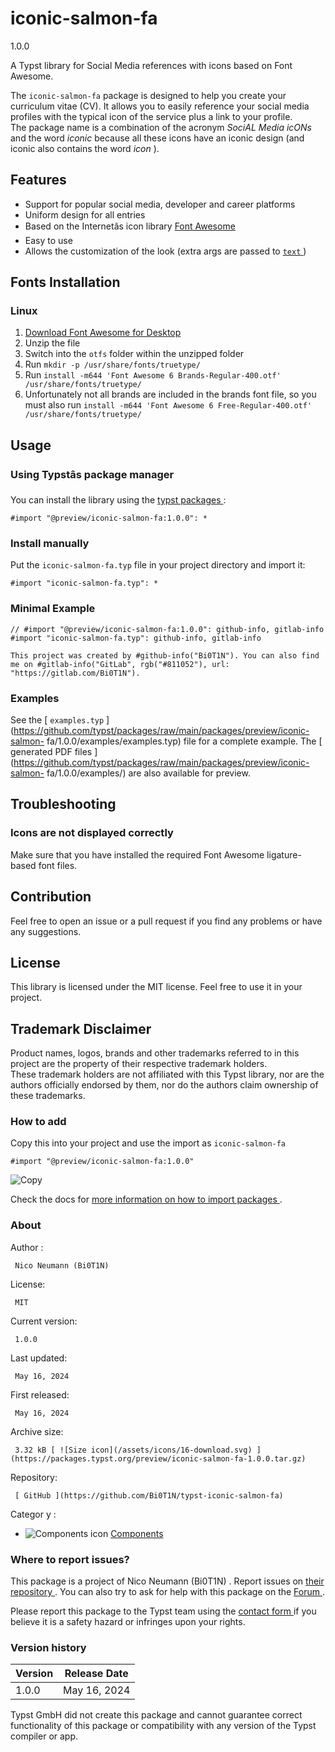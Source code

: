 #  iconic-salmon-fa

1.0.0

A Typst library for Social Media references with icons based on Font Awesome.

The ` iconic-salmon-fa ` package is designed to help you create your
curriculum vitae (CV). It allows you to easily reference your social media
profiles with the typical icon of the service plus a link to your profile.  
The package name is a combination of the acronym _SociAL Media icONs_ and the
word _iconic_ because all these icons have an iconic design (and iconic also
contains the word _icon_ ).

##  Features

  * Support for popular social media, developer and career platforms 
  * Uniform design for all entries 
  * Based on the Internetâs icon library [ Font Awesome ](https://fontawesome.com/)
  * Easy to use 
  * Allows the customization of the look (extra args are passed to [ ` text ` ](https://typst.app/docs/reference/text/text/) ) 

##  Fonts Installation

###  Linux

  1. [ Download Font Awesome for Desktop ](https://fontawesome.com/download)
  2. Unzip the file 
  3. Switch into the ` otfs ` folder within the unzipped folder 
  4. Run ` mkdir -p /usr/share/fonts/truetype/ `
  5. Run ` install -m644 'Font Awesome 6 Brands-Regular-400.otf' /usr/share/fonts/truetype/ `
  6. Unfortunately not all brands are included in the brands font file, so you must also run ` install -m644 'Font Awesome 6 Free-Regular-400.otf' /usr/share/fonts/truetype/ `

##  Usage

###  Using Typstâs package manager

You can install the library using the [ typst packages
](https://github.com/typst/packages) :

    
    
    #import "@preview/iconic-salmon-fa:1.0.0": *
    

###  Install manually

Put the ` iconic-salmon-fa.typ ` file in your project directory and import it:

    
    
    #import "iconic-salmon-fa.typ": *
    

###  Minimal Example

    
    
    // #import "@preview/iconic-salmon-fa:1.0.0": github-info, gitlab-info
    #import "iconic-salmon-fa.typ": github-info, gitlab-info
    
    This project was created by #github-info("Bi0T1N"). You can also find me on #gitlab-info("GitLab", rgb("#811052"), url: "https://gitlab.com/Bi0T1N").
    

###  Examples

See the [ ` examples.typ `
](https://github.com/typst/packages/raw/main/packages/preview/iconic-salmon-
fa/1.0.0/examples/examples.typ) file for a complete example. The [ generated
PDF files
](https://github.com/typst/packages/raw/main/packages/preview/iconic-salmon-
fa/1.0.0/examples/) are also available for preview.

##  Troubleshooting

###  Icons are not displayed correctly

Make sure that you have installed the required Font Awesome ligature-based
font files.

##  Contribution

Feel free to open an issue or a pull request if you find any problems or have
any suggestions.

##  License

This library is licensed under the MIT license. Feel free to use it in your
project.

##  Trademark Disclaimer

Product names, logos, brands and other trademarks referred to in this project
are the property of their respective trademark holders.  
These trademark holders are not affiliated with this Typst library, nor are
the authors officially endorsed by them, nor do the authors claim ownership of
these trademarks.

###  How to add

Copy this into your project and use the import as  ` iconic-salmon-fa `

    
    
    #import "@preview/iconic-salmon-fa:1.0.0"

![Copy](/assets/icons/16-copy.svg)

Check the docs for  [ more information on how to import packages
](https://typst.app/docs/reference/scripting/#packages) .

###  About

Author  :

     Nico Neumann (Bi0T1N) 
License:

     MIT 
Current version:

     1.0.0 
Last updated:

     May 16, 2024 
First released:

     May 16, 2024 
Archive size:

     3.32 kB [ ![Size icon](/assets/icons/16-download.svg) ](https://packages.typst.org/preview/iconic-salmon-fa-1.0.0.tar.gz)
Repository:

     [ GitHub ](https://github.com/Bi0T1N/typst-iconic-salmon-fa)
Categor  y  :

    

  * ![Components icon](/assets/icons/16-package.svg) [ Components ](https://typst.app/universe/search/?category=components)

###  Where to report issues?

This  package  is a project of  Nico Neumann (Bi0T1N)  .  Report issues on  [
their repository ](https://github.com/Bi0T1N/typst-iconic-salmon-fa) .  You
can also try to ask for help with this  package  on the  [ Forum
](https://forum.typst.app) .

Please report this  package  to the Typst team using the  [ contact form
](https://typst.app/contact) if you believe it is a safety hazard or infringes
upon your rights.

###  Version history

Version  |  Release Date   
---|---  
1.0.0  |  May 16, 2024   
  
Typst GmbH did not create this  package  and cannot guarantee correct
functionality of this  package  or compatibility with any version of the Typst
compiler or app.

